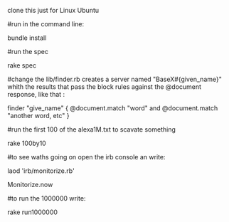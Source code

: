 clone this just for Linux Ubuntu

#run in the command line:

bundle install

#run the spec

rake spec     

#change the lib/finder.rb 
creates a server named "BaseX#{given_name}" whith the results that pass 
the block rules against the @document response, like that :

finder "give_name" { @document.match "word" and @document.match "another word, etc" } 


#run the first 100 of the alexa1M.txt to scavate something

rake 100by10 

#to see waths going on open the irb console an write:

laod 'irb/monitorize.rb'

Monitorize.now


#to run the 1000000 write:

rake run1000000
